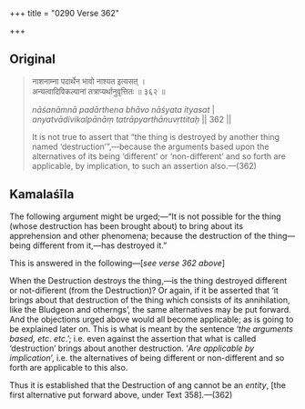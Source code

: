 +++
title = "0290 Verse 362"

+++
## Original 
>
> नाशनाम्ना पदार्थेन भावो नाश्यत इत्यसत् ।  
> अन्यत्वादिविकल्पानां तत्राप्यर्थानुवृत्तितः ॥ ३६२ ॥ 
>
> *nāśanāmnā padārthena bhāvo nāśyata ityasat* \|  
> *anyatvādivikalpānāṃ tatrāpyarthānuvṛttitaḥ* \|\| 362 \|\| 
>
> It is not true to assert that “the thing is destroyed by another thing named ‘destruction’”,—because the arguments based upon the alternatives of its being ‘different’ or ‘non-different’ and so forth are applicable, by implication, to such an assertion also.—(362)



## Kamalaśīla

The following argument might be urged;—“It is not possible for the thing (whose destruction has been brought about) to bring about its apprehension and other phenomena; because the destruction of the thing—being different from it,—has destroyed it.”

This is answered in the following—[*see verse 362 above*]

When the Destruction destroys the thing,—is the thing destroyed different or not-difîerent (from the Destruction)? Or again, if it be asserted that ‘it brings about that destruction of the thing which consists of its annihilation, like the Bludgeon and otherngs’, the same alternatives may be put forward. And the objections urged above would all become applicable; as is going to be explained later on. This is what is meant by the sentence ‘*the arguments based, etc*. *etc*.’; i.e. even against the assertion that what is called ‘destruction’ brings about another destruction. ‘*Are applicable by implication*’, i.e. the alternatives of being different or non-different and so forth are applicable to this also.

Thus it is established that the Destruction of ang cannot be an *entity*, [the first alternative put forward above, under Text 358].—(362)


